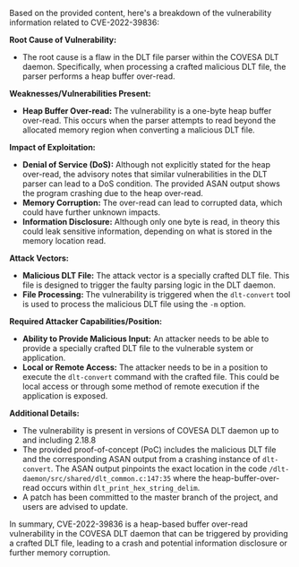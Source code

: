 Based on the provided content, here's a breakdown of the vulnerability information related to CVE-2022-39836:

**Root Cause of Vulnerability:**
- The root cause is a flaw in the DLT file parser within the COVESA DLT daemon. Specifically, when processing a crafted malicious DLT file, the parser performs a heap buffer over-read.

**Weaknesses/Vulnerabilities Present:**
- **Heap Buffer Over-read:** The vulnerability is a one-byte heap buffer over-read. This occurs when the parser attempts to read beyond the allocated memory region when converting a malicious DLT file.

**Impact of Exploitation:**
- **Denial of Service (DoS):** Although not explicitly stated for the heap over-read, the advisory notes that similar vulnerabilities in the DLT parser can lead to a DoS condition. The provided ASAN output shows the program crashing due to the heap over-read.
- **Memory Corruption:** The over-read can lead to corrupted data, which could have further unknown impacts.
- **Information Disclosure:** Although only one byte is read, in theory this could leak sensitive information, depending on what is stored in the memory location read.

**Attack Vectors:**
- **Malicious DLT File:** The attack vector is a specially crafted DLT file. This file is designed to trigger the faulty parsing logic in the DLT daemon.
- **File Processing:** The vulnerability is triggered when the `dlt-convert` tool is used to process the malicious DLT file using the `-m` option.

**Required Attacker Capabilities/Position:**
- **Ability to Provide Malicious Input:** An attacker needs to be able to provide a specially crafted DLT file to the vulnerable system or application.
- **Local or Remote Access:** The attacker needs to be in a position to execute the `dlt-convert` command with the crafted file. This could be local access or through some method of remote execution if the application is exposed.

**Additional Details:**
- The vulnerability is present in versions of COVESA DLT daemon up to and including 2.18.8
- The provided proof-of-concept (PoC) includes the malicious DLT file and the corresponding ASAN output from a crashing instance of `dlt-convert`. The ASAN output pinpoints the exact location in the code `/dlt-daemon/src/shared/dlt_common.c:147:35` where the heap-buffer-over-read occurs within `dlt_print_hex_string_delim`.
- A patch has been committed to the master branch of the project, and users are advised to update.

In summary, CVE-2022-39836 is a heap-based buffer over-read vulnerability in the COVESA DLT daemon that can be triggered by providing a crafted DLT file, leading to a crash and potential information disclosure or further memory corruption.